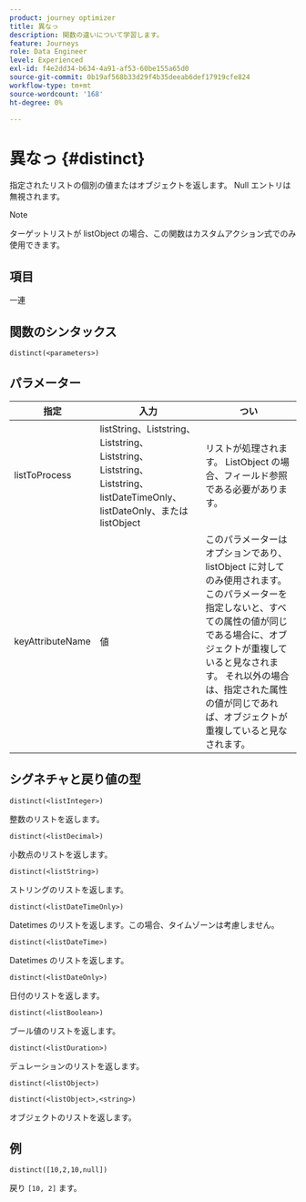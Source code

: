 ```yaml
---
product: journey optimizer
title: 異なっ
description: 関数の違いについて学習します。
feature: Journeys
role: Data Engineer
level: Experienced
exl-id: f4e2dd34-b634-4a91-af53-60be155a65d0
source-git-commit: 0b19af568b33d29f4b35deeab6def17919cfe824
workflow-type: tm+mt
source-wordcount: '168'
ht-degree: 0%

---
```


# 異なっ {#distinct}

指定されたリストの個別の値またはオブジェクトを返します。 Null エントリは無視されます。

>[!NOTE]
>
>ターゲットリストが listObject の場合、この関数はカスタムアクション式でのみ使用できます。

## 項目

一連

## 関数のシンタックス

`distinct(<parameters>)`

## パラメーター

| 指定 | 入力 | つい |
|-----------|------------------|------------------|
| listToProcess | listString、Liststring、Liststring、Liststring、Liststring、Liststring、listDateTimeOnly、listDateOnly、または listObject | リストが処理されます。 ListObject の場合、フィールド参照である必要があります。 |
| keyAttributeName | 値 | このパラメーターはオプションであり、listObject に対してのみ使用されます。 このパラメーターを指定しないと、すべての属性の値が同じである場合に、オブジェクトが重複していると見なされます。 それ以外の場合は、指定された属性の値が同じであれば、オブジェクトが重複していると見なされます。 |

## シグネチャと戻り値の型

`distinct(<listInteger>)`

整数のリストを返します。

`distinct(<listDecimal>)`

小数点のリストを返します。

`distinct(<listString>)`

ストリングのリストを返します。

`distinct(<listDateTimeOnly>)`

Datetimes のリストを返します。この場合、タイムゾーンは考慮しません。

`distinct(<listDateTime>)`

Datetimes のリストを返します。

`distinct(<listDateOnly>)`

日付のリストを返します。

`distinct(<listBoolean>)`

ブール値のリストを返します。

`distinct(<listDuration>)`

デュレーションのリストを返します。

`distinct(<listObject>)`

`distinct(<listObject>,<string>)`

オブジェクトのリストを返します。


## 例

`distinct([10,2,10,null])`

戻り `[10, 2]` ます。
